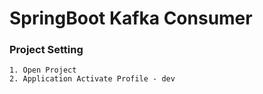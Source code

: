 # SpringBoot Kafka Consumer

### Project Setting
```
1. Open Project
2. Application Activate Profile - dev
```

